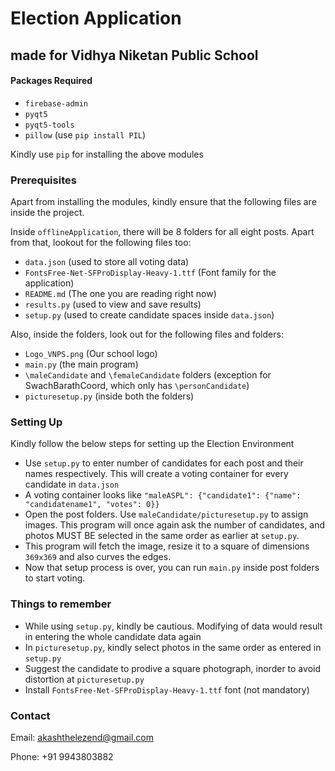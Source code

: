 # Election Application
## made for Vidhya Niketan Public School

#### Packages Required
- `firebase-admin`
- `pyqt5`
- `pyqt5-tools`
- `pillow` (use `pip install PIL`)

Kindly use `pip` for installing the above modules

### Prerequisites
Apart from installing the modules, kindly ensure that the following files are inside the project.

Inside `offlineApplication`, there will be 8 folders for all eight posts. Apart from that, lookout for the following files too:

- `data.json` (used to store all voting data)
- `FontsFree-Net-SFProDisplay-Heavy-1.ttf` (Font family for the application)
- `README.md` (The one you are reading right now)
- `results.py` (used to view and save results)
- `setup.py` (used to create candidate spaces inside `data.json`)

Also, inside the folders, look out for the following files and folders:

- `Logo_VNPS.png` (Our school logo)
- `main.py` (the main program)
- `\maleCandidate` and `\femaleCandidate` folders (exception for SwachBarathCoord, which only has `\personCandidate`)
- `picturesetup.py` (inside both the folders)

### Setting Up

Kindly follow the below steps for setting up the Election Environment

- Use `setup.py` to enter number of candidates for each post and their names respectively. This will create a voting container for every candidate in `data.json` 
- A voting container looks like `"maleASPL": {"candidate1": {"name": "candidatename1", "votes": 0}}`
- Open the post folders. Use `maleCandidate/picturesetup.py` to assign images. This program will once again ask the number of candidates, and photos MUST BE selected in the same order as earlier at `setup.py`. 
- This program will fetch the image, resize it to a square of dimensions `369x369` and also curves the edges.
- Now that setup process is over, you can run `main.py` inside post folders to start voting.

### Things to remember

- While using `setup.py`, kindly be cautious. Modifying of data would result in entering the whole candidate data again
- In `picturesetup.py`, kindly select photos in the same order as entered in `setup.py`
- Suggest the candidate to prodive a square photograph, inorder to avoid distortion at `picturesetup.py`
- Install `FontsFree-Net-SFProDisplay-Heavy-1.ttf` font (not mandatory)

### Contact 

Email: akashthelezend@gmail.com

Phone: +91 9943803882